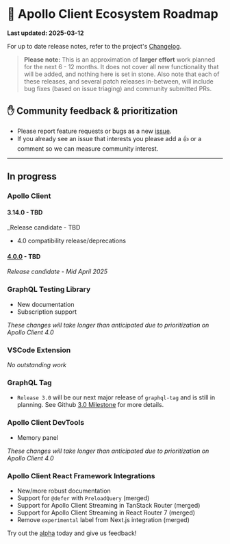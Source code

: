 # 🔮 Apollo Client Ecosystem Roadmap

**Last updated: 2025-03-12**

For up to date release notes, refer to the project's [Changelog](https://github.com/apollographql/apollo-client/blob/main/CHANGELOG.md).

> **Please note:** This is an approximation of **larger effort** work planned for the next 6 - 12 months. It does not cover all new functionality that will be added, and nothing here is set in stone. Also note that each of these releases, and several patch releases in-between, will include bug fixes (based on issue triaging) and community submitted PRs.

## ✋ Community feedback & prioritization

- Please report feature requests or bugs as a new [issue](https://github.com/apollographql/apollo-client/issues/new/choose).
- If you already see an issue that interests you please add a 👍 or a comment so we can measure community interest.

---

## In progress

### Apollo Client

#### 3.14.0 - TBD
_Release candidate - TBD

- 4.0 compatibility release/deprecations

#### [4.0.0](https://github.com/apollographql/apollo-client/milestone/31) - TBD
_Release candidate - Mid April 2025_

### GraphQL Testing Library

- New documentation
- Subscription support

_These changes will take longer than anticipated due to prioritization on Apollo Client 4.0_

### VSCode Extension

_No outstanding work_

### GraphQL Tag

- `Release 3.0` will be our next major release of `graphql-tag` and is still in planning. See Github [3.0 Milestone](https://github.com/apollographql/graphql-tag/milestone/3) for more details.

### Apollo Client DevTools

- Memory panel

_These changes will take longer than anticipated due to prioritization on Apollo Client 4.0_

### Apollo Client React Framework Integrations

- New/more robust documentation
- Support for `@defer` with `PreloadQuery` (merged)
- Support for Apollo Client Streaming in TanStack Router (merged)
- Support for Apollo Client Streaming in React Router 7 (merged)
- Remove `experimental` label from Next.js integration (merged)

Try out the [alpha](https://github.com/apollographql/apollo-client-nextjs/blob/next/README.md) today and give us feedback!
